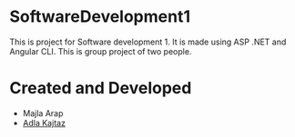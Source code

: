 # SoftwareDevelopment1
This is project for Software development 1. It is made using ASP .NET and Angular CLI. This is group project of two people.

# Created and Developed
- Majla Arap
- [Adla Kajtaz](https://github.com/adla-kajtaz)

